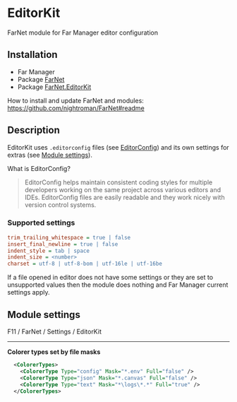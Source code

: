 # EditorKit

[EditorConfig]: https://editorconfig.org/

FarNet module for Far Manager editor configuration

## Installation

- Far Manager
- Package [FarNet](https://www.nuget.org/packages/FarNet/)
- Package [FarNet.EditorKit](https://www.nuget.org/packages/FarNet.EditorKit/)

How to install and update FarNet and modules:\
https://github.com/nightroman/FarNet#readme

## Description

EditorKit uses `.editorconfig` files (see [EditorConfig]) and its own settings
for extras (see [Module settings](#module-settings)).

What is EditorConfig?

> EditorConfig helps maintain consistent coding styles for multiple developers
working on the same project across various editors and IDEs. EditorConfig files
are easily readable and they work nicely with version control systems.

### Supported settings

```ini
trim_trailing_whitespace = true | false
insert_final_newline = true | false
indent_style = tab | space
indent_size = <number>
charset = utf-8 | utf-8-bom | utf-16le | utf-16be
```

If a file opened in editor does not have some settings or they are set to
unsupported values then the module does nothing and Far Manager current
settings apply.

## Module settings

F11 / FarNet / Settings / EditorKit

***
**Colorer types set by file masks**

```xml
  <ColorerTypes>
    <ColorerType Type="config" Mask="*.env" Full="false" />
    <ColorerType Type="json" Mask="*.canvas" Full="false" />
    <ColorerType Type="text" Mask="*\logs\*.*" Full="true" />
  </ColorerTypes>
```
